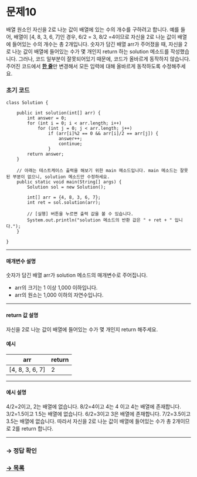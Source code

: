 # 문제10

배열 원소인 자신을 2로 나눈 값이 배열에 있는 수의 개수를 구하려고 합니다. 예를 들어, 배열이 [4, 8, 3, 6, 7]인 경우, 6/2 = 3, 8/2 =4이므로 자신을 2로 나눈 값이 배열에 들어있는 수의 개수는 총 2개입니다. 
숫자가 담긴 배열 arr가 주어졌을 때, 자신을 2로 나눈 값이 배열에 들어있는 수가 몇 개인지 return 하는 solution 메소드를 작성했습니다. 그러나, 코드 일부분이 잘못되어있기 때문에, 코드가 올바르게 동작하지 않습니다. 주어진 코드에서 <u>**한 줄**</u>만 변경해서 모든 입력에 대해 올바르게 동작하도록 수정해주세요. 

### 초기 코드

```
class Solution {

    public int solution(int[] arr) {
        int answer = 0;
        for (int i = 0; i < arr.length; i++) 
            for (int j = 0; j < arr.length; j++) 
                if (arr[i]%2 == 0 && arr[i]/2 == arr[j]) {
                    answer++;
                    continue;
                }
        return answer;
    }

    // 아래는 테스트케이스 출력을 해보기 위한 main 메소드입니다. main 메소드는 잘못된 부분이 없으니, solution 메소드만 수정하세요.
    public static void main(String[] args) {
        Solution sol = new Solution();
        
        int[] arr = {4, 8, 3, 6, 7};
        int ret = sol.solution(arr);

        // [실행] 버튼을 누르면 출력 값을 볼 수 있습니다.
        System.out.println("solution 메소드의 반환 값은 " + ret + " 입니다.");
    }
    
}
```

--- 

#### 매개변수 설명 
숫자가 담긴 배열 arr가 solution 메소드의 매개변수로 주어집니다. 

* arr의 크기는 1 이상 1,000 이하입니다. 
* arr의 원소는 1,000 이하의 자연수입니다. 

--- 

#### return 값 설명 
자신을 2로 나눈 값이 배열에 들어있는 수가 몇 개인지 return 해주세요. 

#### 예시 

| arr |return | 
|---|---| 
| [4, 8, 3, 6, 7] |2| 

--- 

#### 예시 설명 

4/2=2이고, 2는 배열에 없습니다. 
8/2=4이고 4는 4 이고 4는 배열에 존재합니다. 
3/2=1.5이고 1.5는 배열에 없습니다. 
6/2=3이고 3은 배열에 존재합니다. 
7/2=3.5이고 3.5는 배열에 없습니다. 
따라서 자신을 2로 나눈 값이 배열에 들어있는 수가 총 2개이므로 2를 return 합니다.

---

### → 정답 확인

### [→ 목록](https://github.com/tnehf18/cosPro/blob/main/java/ex_2nd/ex_2nd_03/ "cosPro 2급 Java 3차")
